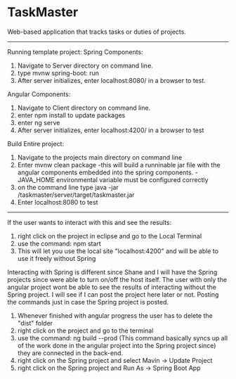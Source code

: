 # TaskMaster
Web-based application that tracks tasks or duties of projects.

------------------------------------------------------------------------------------------------------------
Running template project:
  Spring Components:
  1. Navigate to Server directory on command line.
  2. type mvnw spring-boot: run
  3. After server initializes, enter localhost:8080/<spring component url> in a browser to test.
  
  Angular Components:
  1. Navigate to Client directory on command line.
  2. enter npm install to update packages
  3. enter ng serve
  4. After server initializes, enter localhost:4200/<angular component url> in a browser to test
  
  Build Entire project:
  1. Navigate to the projects main directory on command line
  2. Enter mvnw clean package
     -this will build a runninable jar file with the angular components embedded into the spring components.
     -JAVA_HOME environmental variable must be configured correctly
  3. on the command line type java -jar <path>/taskmaster/server/target/taskmaster.jar
  4. Enter localhost:8080 to test
-------------------------------------------------------------------------------------------------------------------
  
If the user wants to interact with this and see the results:
  1. right click on the project in eclipse and go to the Local Terminal
  2. use the command: npm start 
  3. This will let you use the local site "localhost:4200" and will be able to use it freely without Spring
  
Interacting with Spring is different since Shane and I will have the Spring projects since were able to turn on/off the host itself. The user with only the angular project wont be able to see the results of interacting without the Spring project. I will see if I can post the project here later or not. Posting the commands just in case the Spring project is posted.

  1. Whenever finished with angular progress the user has to delete the "dist" folder
  2. right click on the project and go to the terminal 
  3. use the command: ng build --prod (This command basically syncs up all of the work done in the angular project into the Spring project since) they are connected in the back-end.
  4. right click on the Spring project and select Mavin -> Update Project
  5. right click on the Spring project and Run As -> Spring Boot App

